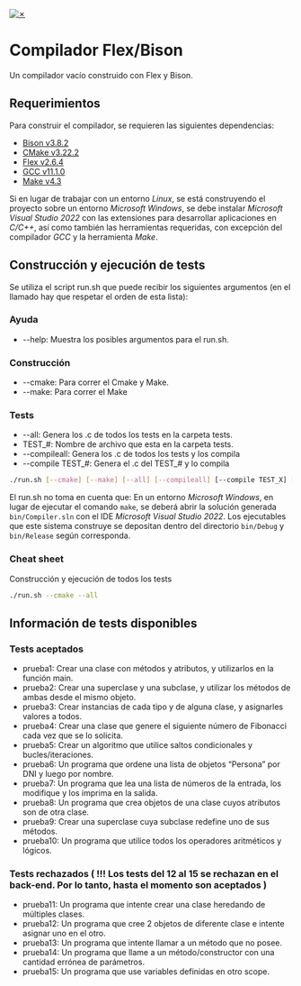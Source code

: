 [![✗](https://img.shields.io/badge/Release-v0.1.0-ffb600.svg?style=for-the-badge)](https://github.com/fzimbimbakis/Proyecto-TLA)

# Compilador Flex/Bison

Un compilador vacío construido con Flex y Bison.

## Requerimientos

Para construir el compilador, se requieren las siguientes dependencias:

* [Bison v3.8.2](https://www.gnu.org/software/bison/)
* [CMake v3.22.2](https://cmake.org/)
* [Flex v2.6.4](https://github.com/westes/flex)
* [GCC v11.1.0](https://gcc.gnu.org/)
* [Make v4.3](https://www.gnu.org/software/make/)

Si en lugar de trabajar con un entorno _Linux_, se está construyendo el proyecto sobre un entorno _Microsoft Windows_, se debe instalar _Microsoft Visual Studio 2022_ con las extensiones para desarrollar aplicaciones en _C/C++_, así como también las herramientas requeridas, con excepción del compilador _GCC_ y la herramienta _Make_.

## Construcción y ejecución de tests

Se utiliza el script run.sh que puede recibir los siguientes argumentos (en el llamado hay que respetar el orden de esta lista):

### Ayuda
* --help: Muestra los posibles argumentos para el run.sh.

### Construcción
* --cmake: Para correr el Cmake y Make.
* --make: Para correr el Make

### Tests
* --all: Genera los .c de todos los tests en la carpeta tests.
* TEST_#: Nombre de archivo que esta en la carpeta tests.
* --compileall: Genera los .c de todos los tests y los compila
* --compile TEST_#: Genera el .c del TEST_# y lo compila

```bash
./run.sh [--cmake] [--make] [--all] [--compileall] [--compile TEST_X] [TEST_1 TEST_2 ...]
```

El run.sh no toma en cuenta que:
En un entorno _Microsoft Windows_, en lugar de ejecutar el comando `make`, se deberá abrir la solución generada `bin/Compiler.sln` con el IDE _Microsoft Visual Studio 2022_. Los ejecutables que este sistema construye se depositan dentro del directorio `bin/Debug` y `bin/Release` según corresponda.

### Cheat sheet
Construcción y ejecución de todos los tests
```bash
./run.sh --cmake --all
```

## Información de tests disponibles

### Tests aceptados
* prueba1: Crear una clase con métodos y atributos, y utilizarlos en la función main.
* prueba2: Crear una superclase y una subclase, y utilizar los métodos de ambas desde el mismo objeto.
* prueba3: Crear instancias de cada tipo y de alguna clase, y asignarles valores a todos.
* prueba4: Crear una clase que genere el siguiente número de Fibonacci cada vez que se lo solicita.
* prueba5: Crear un algoritmo que utilice saltos condicionales y bucles/iteraciones.
* prueba6: Un programa que ordene una lista de objetos “Persona” por DNI y luego por nombre.
* prueba7: Un programa que lea una lista de números de la entrada, los modifique y los imprima en la salida.
* prueba8: Un programa que crea objetos de una clase cuyos atributos son de otra clase.
* prueba9: Crear una superclase cuya subclase redefine uno de sus métodos.
* prueba10: Un programa que utilice todos los operadores aritméticos y lógicos.

### Tests rechazados ( !!! Los tests del 12 al 15 se rechazan en el back-end. Por lo tanto, hasta el momento son aceptados )
* prueba11: Un programa que intente crear una clase heredando de múltiples clases.
* prueba12: Un programa que cree 2 objetos de diferente clase e intente asignar uno en el otro.
* prueba13: Un programa que intente llamar a un método que no posee.
* prueba14: Un programa que llame a un método/constructor con una cantidad errónea de parámetros.
* prueba15: Un programa que use variables definidas en otro scope.

